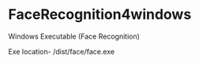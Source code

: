 # FaceRecognition4windows

Windows Executable (Face Recognition)

Exe location- /dist/face/face.exe

